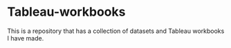 # Tableau-workbooks


This is a repository that has a collection of datasets and Tableau workbooks I have made. 
